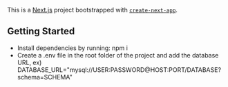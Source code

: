 This is a [Next.js](https://nextjs.org/) project bootstrapped with [`create-next-app`](https://github.com/vercel/next.js/tree/canary/packages/create-next-app).

## Getting Started

- Install dependencies by running: npm i
- Create a .env file in the root folder of the project and add the database URL, ex) DATABASE_URL="mysql://USER:PASSWORD@HOST:PORT/DATABASE?schema=SCHEMA"
